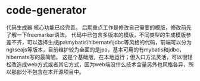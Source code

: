 # code-generator
代码生成器
核心功能已经完善。
后期重点工作是修改自己需要的模版，修改前先了解一下freemarker语法。
代码中已包含多版本的模版，不同类型的生成模版参差不齐，可以选择生成jpa\mybatis\hibernate\jdbc等风格的代码，前端可以分为ng\seajs等版本，目前维护较为全面的是jpa，基本可用的有mybatis和jdbc，hibernate写的最简陋。
这是个基础版，在本地运行；但入口方法灵活，可以很轻松改造成web方式或者其它方式，因为web端没什么技术含量另外也风格各异，所以那部分不包含在本开源项目中。
